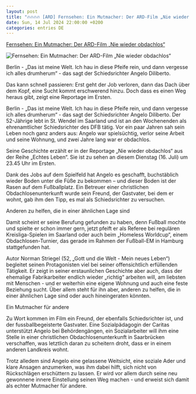 ```yaml
---
layout: post
title: "🔥🔥🔥🔥 [ARD] Fernsehen: Ein Mutmacher: Der ARD-Film „Nie wieder obdachlos“"
date: Sun, 14 Jul 2024 22:00:00 +0200
categories: entries DE
---
```

[Fernsehen: Ein Mutmacher: Der ARD-Film „Nie wieder obdachlos“](https://www.volksstimme.de/kultur/tv-und-streaming/ein-mutmacher-der-ard-film-nie-wieder-obdachlos-3881828)

![Fernsehen: Ein Mutmacher: Der ARD-Film „Nie wieder obdachlos“](https://bmg-images.forward-publishing.io/2024/07/15/b885196d-fce3-4d78-ab6f-d444a69bf07b.jpeg?rect=10%2C0%2C2028%2C1141&w=1024)

Berlin - „Das ist meine Welt. Ich hau in diese Pfeife rein, und dann vergesse ich alles drumherum“ - das sagt der Schiedsrichter Angelo Diliberto.

Das kann schnell passieren: Erst geht der Job verloren, dann das Dach über dem Kopf, eine Sucht kommt erschwerend hinzu. Doch dass es einen Weg heraus gibt, zeigt eine Reportage im Ersten.

Berlin - „Das ist meine Welt. Ich hau in diese Pfeife rein, und dann vergesse ich alles drumherum“ - das sagt der Schiedsrichter Angelo Diliberto. Der 52-Jährige lebt in St. Wendel im Saarland und ist an den Wochenenden als ehrenamtlicher Schiedsrichter des DFB tätig. Vor ein paar Jahren sah sein Leben noch ganz anders aus: Angelo war spielsüchtig, verlor seine Arbeit und seine Wohnung, und zwei Jahre lang war er obdachlos.

Seine Geschichte erzählt er in der Reportage „Nie wieder obdachlos“ aus der Reihe „Echtes Leben“. Sie ist zu sehen an diesem Dienstag (16. Juli) um 23.45 Uhr im Ersten.

Dank des Jobs auf dem Spielfeld hat Angelo es geschafft, buchstäblich wieder Boden unter die Füße zu bekommen – und dieser Boden ist der Rasen auf dem Fußballplatz. Ein Betreuer einer christlichen Obdachlosenunterkunft wurde sein Freund, der Gastvater, bei dem er wohnt, gab ihm den Tipp, es mal als Schiedsrichter zu versuchen.

Anderen zu helfen, die in einer ähnlichen Lage sind

Damit scheint er seine Berufung gefunden zu haben, denn Fußball mochte und spielte er schon immer gern, jetzt pfeift er als Referee bei regulären Kreisliga-Spielen im Saarland oder auch beim „Homeless Worldcup“, einem Obdachlosen-Turnier, das gerade im Rahmen der Fußball-EM in Hamburg stattgefunden hat.

Autor Norman Striegel (52, „Gott und die Welt - Mein neues Leben“) begleitet seinen Protagonisten viel bei seiner offensichtlich erfüllenden Tätigkeit. Er zeigt in seiner erstaunlichen Geschichte aber auch, dass der ehemalige Fabrikarbeiter endlich wieder „richtig“ arbeiten will, am liebsten mit Menschen - und er weiterhin eine eigene Wohnung und auch eine feste Beziehung sucht. Über allem steht für ihn aber, anderen zu helfen, die in einer ähnlichen Lage sind oder auch hineingeraten könnten.

Ein Mutmacher für andere

Zu Wort kommen im Film ein Freund, der ebenfalls Schiedsrichter ist, und der fussballbegeisterte Gastvater. Eine Sozialpädagogin der Caritas unterstützt Angelo bei Behördengängen, ein Sozialarbeiter will ihm eine Stelle in einer christlichen Obdachlosenunterkunft in Saarbrücken verschaffen, was letztlich daran zu scheitern droht, dass er in einem anderen Landkreis wohnt.

Trotz alledem sind Angelo eine gelassene Weitsicht, eine soziale Ader und klare Ansagen anzumerken, was ihm dabei hilft, sich nicht von Rückschlägen erschüttern zu lassen. Er wird vor allem durch seine neu gewonnene innere Einstellung seinen Weg machen - und erweist sich damit als echter Mutmacher für andere.

